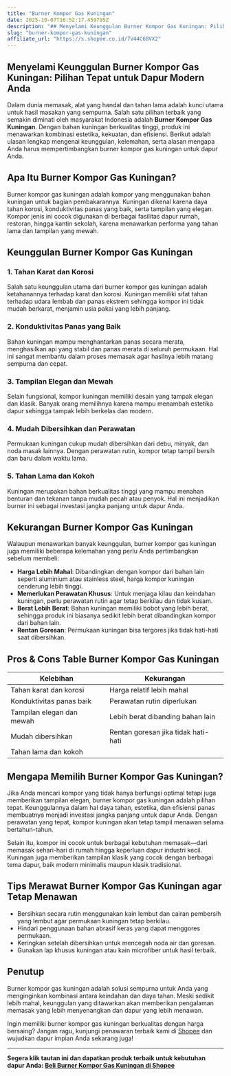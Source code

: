 ```yaml
---
title: "Burner Kompor Gas Kuningan"
date: 2025-10-07T16:52:17.459795Z
description: "## Menyelami Keunggulan Burner Kompor Gas Kuningan: Pilihan Tepat untuk Dapur Modern Anda..."
slug: "burner-kompor-gas-kuningan"
affiliate_url: "https://s.shopee.co.id/7V44C68VX2"
---
```

## Menyelami Keunggulan Burner Kompor Gas Kuningan: Pilihan Tepat untuk Dapur Modern Anda

Dalam dunia memasak, alat yang handal dan tahan lama adalah kunci utama untuk hasil masakan yang sempurna. Salah satu pilihan terbaik yang semakin diminati oleh masyarakat Indonesia adalah **Burner Kompor Gas Kuningan**. Dengan bahan kuningan berkualitas tinggi, produk ini menawarkan kombinasi estetika, kekuatan, dan efisiensi. Berikut adalah ulasan lengkap mengenai keunggulan, kelemahan, serta alasan mengapa Anda harus mempertimbangkan burner kompor gas kuningan untuk dapur Anda.

## Apa Itu Burner Kompor Gas Kuningan?

Burner kompor gas kuningan adalah kompor yang menggunakan bahan kuningan untuk bagian pembakarannya. Kuningan dikenal karena daya tahan korosi, konduktivitas panas yang baik, serta tampilan yang elegan. Kompor jenis ini cocok digunakan di berbagai fasilitas dapur rumah, restoran, hingga kantin sekolah, karena menawarkan performa yang tahan lama dan tampilan yang mewah.

## Keunggulan Burner Kompor Gas Kuningan

### 1. Tahan Karat dan Korosi

Salah satu keunggulan utama dari burner kompor gas kuningan adalah ketahanannya terhadap karat dan korosi. Kuningan memiliki sifat tahan terhadap udara lembab dan panas ekstrem sehingga kompor ini tidak mudah berkarat, menjamin usia pakai yang lebih panjang.

### 2. Konduktivitas Panas yang Baik

Bahan kuningan mampu menghantarkan panas secara merata, menghasilkan api yang stabil dan panas merata di seluruh permukaan. Hal ini sangat membantu dalam proses memasak agar hasilnya lebih matang sempurna dan cepat.

### 3. Tampilan Elegan dan Mewah

Selain fungsional, kompor kuningan memiliki desain yang tampak elegan dan klasik. Banyak orang memilihnya karena mampu menambah estetika dapur sehingga tampak lebih berkelas dan modern.

### 4. Mudah Dibersihkan dan Perawatan

Permukaan kuningan cukup mudah dibersihkan dari debu, minyak, dan noda masak lainnya. Dengan perawatan rutin, kompor tetap tampil bersih dan baru dalam waktu lama.

### 5. Tahan Lama dan Kokoh

Kuningan merupakan bahan berkualitas tinggi yang mampu menahan benturan dan tekanan tanpa mudah pecah atau penyok. Hal ini menjadikan burner ini sebagai investasi jangka panjang untuk dapur Anda.

## Kekurangan Burner Kompor Gas Kuningan

Walaupun menawarkan banyak keunggulan, burner kompor gas kuningan juga memiliki beberapa kelemahan yang perlu Anda pertimbangkan sebelum membeli:

- **Harga Lebih Mahal**: Dibandingkan dengan kompor dari bahan lain seperti aluminium atau stainless steel, harga kompor kuningan cenderung lebih tinggi.
- **Memerlukan Perawatan Khusus**: Untuk menjaga kilau dan keindahan kuningan, perlu perawatan rutin agar tetap berkilau dan tidak kusam.
- **Berat Lebih Berat**: Bahan kuningan memiliki bobot yang lebih berat, sehingga produk ini biasanya sedikit lebih berat dibandingkan kompor dari bahan lain.
- **Rentan Goresan**: Permukaan kuningan bisa tergores jika tidak hati-hati saat dibersihkan.

## Pros & Cons Table Burner Kompor Gas Kuningan

| Kelebihan                                   | Kekurangan                                 |
|----------------------------------------------|--------------------------------------------|
| Tahan karat dan korosi                     | Harga relatif lebih mahal                |
| Konduktivitas panas baik                   | Perawatan rutin diperlukan               |
| Tampilan elegan dan mewah                   | Lebih berat dibanding bahan lain        |
| Mudah dibersihkan                          | Rentan goresan jika tidak hati-hati     |
| Tahan lama dan kokoh                        |  

## Mengapa Memilih Burner Kompor Gas Kuningan?

Jika Anda mencari kompor yang tidak hanya berfungsi optimal tetapi juga memberikan tampilan elegan, burner kompor gas kuningan adalah pilihan tepat. Keunggulannya dalam hal daya tahan, estetika, dan efisiensi panas membuatnya menjadi investasi jangka panjang untuk dapur Anda. Dengan perawatan yang tepat, kompor kuningan akan tetap tampil menawan selama bertahun-tahun.

Selain itu, kompor ini cocok untuk berbagai kebutuhan memasak—dari memasak sehari-hari di rumah hingga keperluan dapur industri kecil. Kuningan juga memberikan tampilan klasik yang cocok dengan berbagai tema dapur, baik modern minimalis maupun klasik tradisional.

## Tips Merawat Burner Kompor Gas Kuningan agar Tetap Menawan

- Bersihkan secara rutin menggunakan kain lembut dan cairan pembersih yang lembut agar permukaan kuningan tetap berkilau.
- Hindari penggunaan bahan abrasif keras yang dapat menggores permukaan.
- Keringkan setelah dibersihkan untuk mencegah noda air dan goresan.
- Gunakan lap khusus kuningan atau kain microfiber untuk hasil terbaik.

## Penutup

Burner kompor gas kuningan adalah solusi sempurna untuk Anda yang menginginkan kombinasi antara keindahan dan daya tahan. Meski sedikit lebih mahal, keunggulan yang ditawarkan akan memberikan pengalaman memasak yang lebih menyenangkan dan dapur yang lebih menawan.

Ingin memiliki burner kompor gas kuningan berkualitas dengan harga bersaing? Jangan ragu, kunjungi penawaran terbaik kami di [Shopee](https://s.shopee.co.id/7V44C68VX2) dan wujudkan dapur impian Anda sekarang juga!  

---

**Segera klik tautan ini dan dapatkan produk terbaik untuk kebutuhan dapur Anda: [Beli Burner Kompor Gas Kuningan di Shopee](https://s.shopee.co.id/7V44C68VX2)**